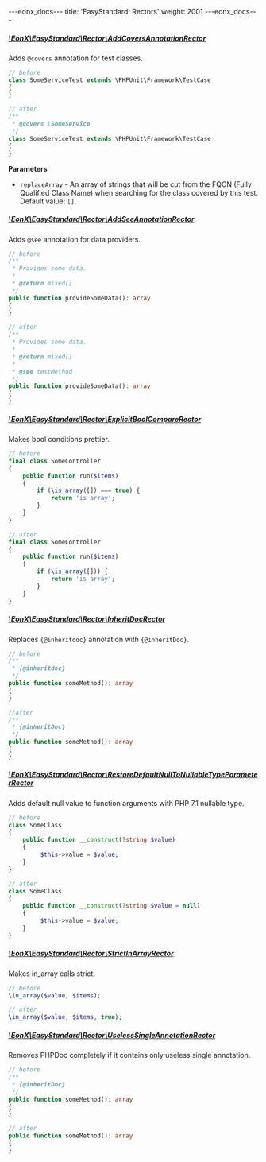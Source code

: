 ---eonx_docs--- title: 'EasyStandard: Rectors' weight: 2001 ---eonx_docs---

##### [\EonX\EasyStandard\Rector\AddCoversAnnotationRector][1]

Adds `@covers` annotation for test classes.

```php
// before
class SomeServiceTest extends \PHPUnit\Framework\TestCase
{
}
```

```php
// after
/**
 * @covers \SomeService
 */
class SomeServiceTest extends \PHPUnit\Framework\TestCase
{
}
```

**Parameters**

- `replaceArray` - An array of strings that will be cut from the FQCN (Fully Qualified Class Name) when searching for
  the class covered by this test. Default value: `[]`.

##### [\EonX\EasyStandard\Rector\AddSeeAnnotationRector][2]

Adds `@see` annotation for data providers.

```php
// before
/**
 * Provides some data.
 *
 * @return mixed[]
 */
public function provideSomeData(): array
{
}
```

```php
// after
/**
 * Provides some data.
 *
 * @return mixed[]
 *
 * @see testMethod
 */
public function provideSomeData(): array
{
}
```

##### [\EonX\EasyStandard\Rector\ExplicitBoolCompareRector][3]

Makes bool conditions prettier.

```php
// before
final class SomeController
{
    public function run($items)
    {
        if (\is_array([]) === true) {
            return 'is array';
        }
    }
}
```

```php
// after
final class SomeController
{
    public function run($items)
    {
        if (\is_array([])) {
            return 'is array';
        }
    }
}
```

##### [\EonX\EasyStandard\Rector\InheritDocRector][4]

Replaces `{@inheritdoc}` annotation with `{@inheritDoc}`.

```php
// before
/**
 * {@inheritdoc}
 */
public function someMethod(): array
{
}
```

```php
//after
/**
 * {@inheritDoc}
 */
public function someMethod(): array
{
}
```

##### [\EonX\EasyStandard\Rector\RestoreDefaultNullToNullableTypeParameterRector][5]

Adds default null value to function arguments with PHP 7.1 nullable type.

```php
// before
class SomeClass
{
    public function __construct(?string $value)
    {
         $this->value = $value;
    }
}
```

```php
// after
class SomeClass
{
    public function __construct(?string $value = null)
    {
         $this->value = $value;
    }
}
```

##### [\EonX\EasyStandard\Rector\StrictInArrayRector][6]

Makes in_array calls strict.

```php
// before
\in_array($value, $items);
```

```php
// after
\in_array($value, $items, true);
```

##### [\EonX\EasyStandard\Rector\UselessSingleAnnotationRector][7]

Removes PHPDoc completely if it contains only useless single annotation.

```php
// before
/**
 * {@inheritDoc}
 */
public function someMethod(): array
{
}
```

```php
// after
public function someMethod(): array
{
}
```

[1]: https://github.com/eonx-com/easy-monorepo/blob/master/packages/EasyStandard/src/Rector/AddCoversAnnotationRector.php

[2]: https://github.com/eonx-com/easy-monorepo/blob/master/packages/EasyStandard/src/Rector/AddSeeAnnotationRector.php

[3]: https://github.com/eonx-com/easy-monorepo/blob/master/packages/EasyStandard/src/Rector/ExplicitBoolCompareRector.php

[4]: https://github.com/eonx-com/easy-monorepo/blob/master/packages/EasyStandard/src/Rector/InheritDocRector.php

[5]: https://github.com/eonx-com/easy-monorepo/blob/master/packages/EasyStandard/src/Rector/RestoreDefaultNullToNullableTypeParameterRector.php

[6]: https://github.com/eonx-com/easy-monorepo/blob/master/packages/EasyStandard/src/Rector/StrictInArrayRector.php

[7]: https://github.com/eonx-com/easy-monorepo/blob/master/packages/EasyStandard/src/Rector/UselessSingleAnnotationRector.php
